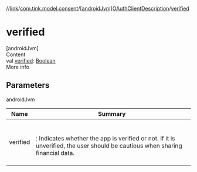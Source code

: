 //[link](../../index.md)/[com.tink.model.consent](../index.md)/[[androidJvm]OAuthClientDescription](index.md)/[verified](verified.md)



# verified  
[androidJvm]  
Content  
val [verified](verified.md): [Boolean](https://kotlinlang.org/api/latest/jvm/stdlib/kotlin/-boolean/index.html)  
More info  


## Parameters  
  
androidJvm  
  
|  Name|  Summary| 
|---|---|
| <a name="com.tink.model.consent/OAuthClientDescription/verified/#/PointingToDeclaration/"></a>verified| <a name="com.tink.model.consent/OAuthClientDescription/verified/#/PointingToDeclaration/"></a><br><br>: Indicates whether the app is verified or not. If it is unverified, the user should be cautious when sharing financial data.<br><br>
  
  



